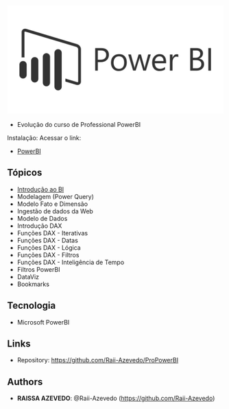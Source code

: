 ![PowerBI](https://github.com/Raii-Azevedo/ProPowerBI/blob/master/Imagens/BI-logo.png)
 
 
- Evolução do curso de Professional PowerBI

Instalação:
Acessar o link:
- [PowerBI](https://powerbi.microsoft.com)


## Tópicos
- [Introdução ao BI](https://github.com/Raii-Azevedo/ProPowerBI/tree/master/Introdu%C3%A7%C3%A3o%20ao%20BI)
- Modelagem (Power Query)
- Modelo Fato e Dimensão
- Ingestão de dados da Web
- Modelo de Dados
- Introdução DAX
- Funções DAX - Iterativas
- Funções DAX - Datas
- Funções DAX - Lógica
- Funções DAX - Filtros
- Funções DAX - Inteligência de Tempo
- Filtros PowerBI
- DataViz
- Bookmarks

## Tecnologia
 
  - Microsoft PowerBI

 
## Links
 
  - Repository: https://github.com/Raii-Azevedo/ProPowerBI
 
 
## Authors
 
* **RAISSA AZEVEDO**: @Raii-Azevedo (https://github.com/Raii-Azevedo)
